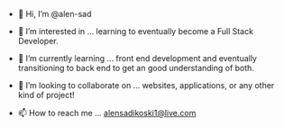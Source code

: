 - 👋 Hi, I’m @alen-sad

- 👀 I’m interested in ... learning to eventually become a Full Stack Developer.

- 🌱 I’m currently learning ... front end development and eventually transitioning to back end to get an good understanding of both.

- 💞️ I’m looking to collaborate on ... websites, applications, or any other kind of project!

- 📫 How to reach me ... alensadikoski1@live.com
